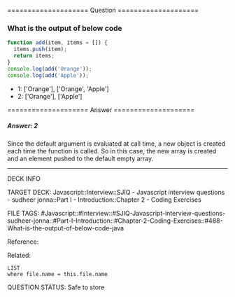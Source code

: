 ==================== Question ====================  

### What is the output of below code

```javascript
function add(item, items = []) {
  items.push(item);
  return items;
}
console.log(add('Orange'));
console.log(add('Apple'));
```

- 1: ['Orange'], ['Orange', 'Apple']
- 2: ['Orange'], ['Apple']  

==================== Answer ====================  

##### Answer: 2

Since the default argument is evaluated at call time, a new object is created
each time the function is called. So in this case, the new array is created and
an element pushed to the default empty array.

---

DECK INFO

TARGET DECK: Javascript::Interview::SJIQ - Javascript interview questions -
sudheer jonna::Part I - Introduction::Chapter 2 - Coding Exercises

FILE TAGS:
#Javascript::#Interview::#SJIQ-Javascript-interview-questions-sudheer-jonna::#Part-I-Introduction::#Chapter-2-Coding-Exercises::#488-What-is-the-output-of-below-code-java

Reference:

Related:

```dataview
LIST
where file.name = this.file.name
```

QUESTION STATUS: Safe to store
